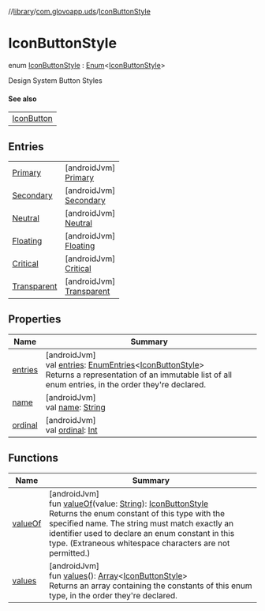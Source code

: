 //[library](../../../index.md)/[com.glovoapp.uds](../index.md)/[IconButtonStyle](index.md)

# IconButtonStyle

enum [IconButtonStyle](index.md) : [Enum](https://kotlinlang.org/api/latest/jvm/stdlib/kotlin/-enum/index.html)&lt;[IconButtonStyle](index.md)&gt; 

Design System Button Styles

#### See also

| |
|---|
| [IconButton](../-icon-button.md) |

## Entries

| | |
|---|---|
| [Primary](-primary/index.md) | [androidJvm]<br>[Primary](-primary/index.md) |
| [Secondary](-secondary/index.md) | [androidJvm]<br>[Secondary](-secondary/index.md) |
| [Neutral](-neutral/index.md) | [androidJvm]<br>[Neutral](-neutral/index.md) |
| [Floating](-floating/index.md) | [androidJvm]<br>[Floating](-floating/index.md) |
| [Critical](-critical/index.md) | [androidJvm]<br>[Critical](-critical/index.md) |
| [Transparent](-transparent/index.md) | [androidJvm]<br>[Transparent](-transparent/index.md) |

## Properties

| Name | Summary |
|---|---|
| [entries](entries.md) | [androidJvm]<br>val [entries](entries.md): [EnumEntries](https://kotlinlang.org/api/latest/jvm/stdlib/kotlin.enums/-enum-entries/index.html)&lt;[IconButtonStyle](index.md)&gt;<br>Returns a representation of an immutable list of all enum entries, in the order they're declared. |
| [name](../-tag-style/-promotion-secondary/index.md#-372974862%2FProperties%2F1585125336) | [androidJvm]<br>val [name](../-tag-style/-promotion-secondary/index.md#-372974862%2FProperties%2F1585125336): [String](https://kotlinlang.org/api/latest/jvm/stdlib/kotlin/-string/index.html) |
| [ordinal](../-tag-style/-promotion-secondary/index.md#-739389684%2FProperties%2F1585125336) | [androidJvm]<br>val [ordinal](../-tag-style/-promotion-secondary/index.md#-739389684%2FProperties%2F1585125336): [Int](https://kotlinlang.org/api/latest/jvm/stdlib/kotlin/-int/index.html) |

## Functions

| Name | Summary |
|---|---|
| [valueOf](value-of.md) | [androidJvm]<br>fun [valueOf](value-of.md)(value: [String](https://kotlinlang.org/api/latest/jvm/stdlib/kotlin/-string/index.html)): [IconButtonStyle](index.md)<br>Returns the enum constant of this type with the specified name. The string must match exactly an identifier used to declare an enum constant in this type. (Extraneous whitespace characters are not permitted.) |
| [values](values.md) | [androidJvm]<br>fun [values](values.md)(): [Array](https://kotlinlang.org/api/latest/jvm/stdlib/kotlin/-array/index.html)&lt;[IconButtonStyle](index.md)&gt;<br>Returns an array containing the constants of this enum type, in the order they're declared. |
